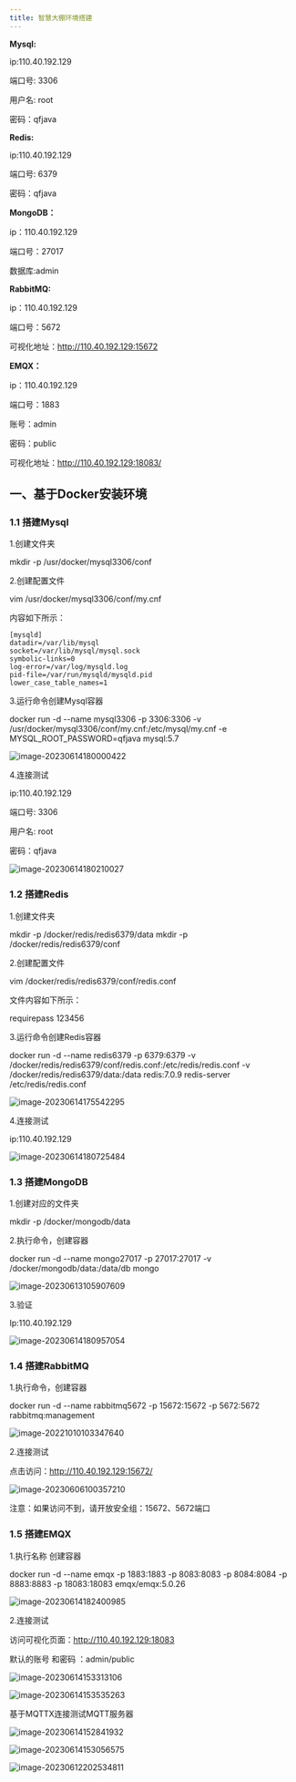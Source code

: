 ```yaml
---
title: 智慧大棚环境搭建
---
```


**Mysql:**

ip:110.40.192.129

端口号: 3306

用户名: root

密码：qfjava

**Redis:**

ip:110.40.192.129

端口号: 6379

密码：qfjava

**MongoDB：**

ip：110.40.192.129

端口号：27017

数据库:admin

**RabbitMQ:**

ip：110.40.192.129

端口号：5672

可视化地址：http://110.40.192.129:15672

**EMQX：**

ip：110.40.192.129

端口号：1883

账号：admin

密码：public

可视化地址：http://110.40.192.129:18083/

## 一、基于Docker安装环境

### 1.1 搭建Mysql

1.创建文件夹

mkdir -p /usr/docker/mysql3306/conf

2.创建配置文件

vim /usr/docker/mysql3306/conf/my.cnf

内容如下所示：

```properties
[mysqld]
datadir=/var/lib/mysql
socket=/var/lib/mysql/mysql.sock
symbolic-links=0
log-error=/var/log/mysqld.log
pid-file=/var/run/mysqld/mysqld.pid
lower_case_table_names=1
```

3.运行命令创建Mysql容器

docker run -d --name mysql3306 -p 3306:3306 -v /usr/docker/mysql3306/conf/my.cnf:/etc/mysql/my.cnf -e MYSQL_ROOT_PASSWORD=qfjava  mysql:5.7

![image-20230614180000422](https://codingsir.oss-cn-hangzhou.aliyuncs.com/202306141800485.png)

4.连接测试

ip:110.40.192.129

端口号: 3306

用户名: root

密码：qfjava

![image-20230614180210027](https://codingsir.oss-cn-hangzhou.aliyuncs.com/202306141802087.png)

### 1.2 搭建Redis

1.创建文件夹

mkdir -p /docker/redis/redis6379/data
mkdir -p /docker/redis/redis6379/conf

2.创建配置文件

vim /docker/redis/redis6379/conf/redis.conf

文件内容如下所示：

requirepass 123456

3.运行命令创建Redis容器

docker run -d --name redis6379 -p 6379:6379  -v /docker/redis/redis6379/conf/redis.conf:/etc/redis/redis.conf -v /docker/redis/redis6379/data:/data  redis:7.0.9 redis-server /etc/redis/redis.conf

![image-20230614175542295](https://codingsir.oss-cn-hangzhou.aliyuncs.com/202306141755506.png)

4.连接测试

ip:110.40.192.129



![image-20230614180725484](https://codingsir.oss-cn-hangzhou.aliyuncs.com/202306141807607.png)

### 1.3 搭建MongoDB

1.创建对应的文件夹

mkdir -p /docker/mongodb/data

2.执行命令，创建容器

docker run -d --name mongo27017 -p 27017:27017 -v /docker/mongodb/data:/data/db  mongo

![image-20230613105907609](https://codingsir.oss-cn-hangzhou.aliyuncs.com/202306131059654.png)

3.验证

Ip:110.40.192.129

![image-20230614180957054](https://codingsir.oss-cn-hangzhou.aliyuncs.com/202306141809113.png)



### 1.4 搭建RabbitMQ

1.执行命令，创建容器

docker run -d --name rabbitmq5672  -p 15672:15672 -p 5672:5672 rabbitmq:management

![image-20221010103347640](https://codingsir.oss-cn-hangzhou.aliyuncs.com/202306061003976.png)

2.连接测试

点击访问：http://110.40.192.129:15672/

![image-20230606100357210](https://codingsir.oss-cn-hangzhou.aliyuncs.com/202306061003270.png)

注意：如果访问不到，请开放安全组：15672、5672端口



### 1.5 搭建EMQX

1.执行名称 创建容器

docker run -d --name emqx -p 1883:1883 -p 8083:8083 -p 8084:8084 -p 8883:8883 -p 18083:18083 emqx/emqx:5.0.26

![image-20230614182400985](https://codingsir.oss-cn-hangzhou.aliyuncs.com/202306141824045.png)

2.连接测试

访问可视化页面：http://110.40.192.129:18083

默认的账号 和密码 ：admin/public

![image-20230614153313106](https://codingsir.oss-cn-hangzhou.aliyuncs.com/202306141533221.png)

![image-20230614153535263](https://codingsir.oss-cn-hangzhou.aliyuncs.com/202306141535341.png)

基于MQTTX连接测试MQTT服务器

![image-20230614152841932](https://codingsir.oss-cn-hangzhou.aliyuncs.com/202306141528025.png)

![image-20230614153056575](https://codingsir.oss-cn-hangzhou.aliyuncs.com/202306141530662.png)



![image-20230612202534811](https://codingsir.oss-cn-hangzhou.aliyuncs.com/202306122025987.png)

